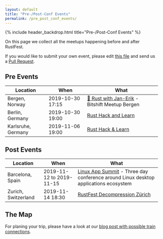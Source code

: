 ```yaml
---
layout: default
title: "Pre-/Post-Conf Events"
permalink: /pre_post_conf_events/
---
```


{% include header_backdrop.html title="Pre-/Post-Conf Events" %}

<section markdown="1">

On this page we collect all the meetups happening before and after RustFest.

If you would like to submit your own event, please edit [this file](https://github.com/RustFestEU/barcelona.rustfest.eu/blob/gh-pages/pre-post-conf-events.md) and send us a [Pull Request](https://github.com/RustFestEU/barcelona.rustfest.eu/compare).

# Pre Events

| Location |           When            |               What                |
| -------- | ------------------------- | --------------------------------- |
| Bergen, Norway | 2019-10-30 17:15 | [🦀 Rust with Jan-Erik](https://www.meetup.com/BitShift/events/265561649/) - Bitshift Meetup Bergen |
| Berlin, Germany | 2019-10-30 19:00 | [Rust Hack and Learn](https://berline.rs/2019/10/30/rust-hack-and-learn.html) |
| Karlsruhe, Germany | 2019-11-06 19:00 | [Rust Hack & Learn](https://www.meetup.com/Rust-Hack-Learn-Karlsruhe/events/265403214/) |

# Post Events

| Location |           When            |               What                |
| -------- | ------------------------- | --------------------------------- |
| Barcelona, Spain | 2019-11-12 to 2019-11-15 | [Linux App Summit](https://linuxappsummit.org/) - Three day conference around Linux desktop applications ecosystem |
| Zurich, Switzerland | 2019-11-14 18:30 | [RustFest Decompression Zürich](https://www.meetup.com/Rust-Zurich/events/265593126/) |

# The Map

For planing your trip, please have a look at our [blog post with possible train connections](https://blog.rustfest.eu/pre-post-conf-events-sustainable-train-travels).

<script src="https://embed.github.com/view/geojson/RustFestEU/barcelona.rustfest.eu/gh-pages/train-map.geojson"></script>


</section>
